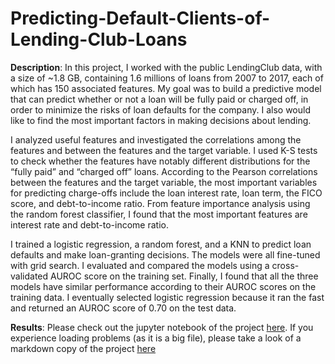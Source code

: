# Predicting-Default-Clients-of-Lending-Club-Loans

**Description**:
In this project, I worked with the public LendingClub data, with a size of ~1.8 GB, containing 1.6 millions of loans from 2007 to 2017, each of which has 150 associated features. My goal was to build a predictive model that can predict whether or not a loan will be fully paid or charged off, in order to minimize the risks of loan defaults for the company. I also would like to find the most important factors in making decisions about lending.

I analyzed useful features and investigated the correlations among the features and between the features and the target variable. I used K-S tests to check whether the features have notably different distributions for the “fully paid” and “charged off” loans. According to the Pearson correlations between the features and the target variable, the most important variables for predicting charge-offs include the loan interest rate, loan term, the FICO score, and debt-to-income ratio. From feature importance analysis using the random forest classifier, I found that the most important features are interest rate and debt-to-income ratio.

I trained a logistic regression, a random forest, and a KNN to predict loan defaults and make loan-granting decisions. The models were all fine-tuned with grid search. I evaluated and compared the models using a cross-validated AUROC score on the training set. Finally, I found that all the three models have similar performance according to their AUROC scores on the training data. I eventually selected logistic regression because it ran the fast and returned an AUROC score of 0.70 on the test data. 

**Results**:
Please check out the jupyter notebook of the project [here](https://github.com/yanxiali/Predicting-Default-Clients-of-Lending-Club-Loans/blob/master/LC_Loan_full.ipynb). If you experience loading problems (as it is a big file), please take a look of a markdown copy of the project [here](https://github.com/yanxiali/Predicting-Default-Clients-of-Lending-Club-Loans/blob/master/results/LC_Loan_full.md)






